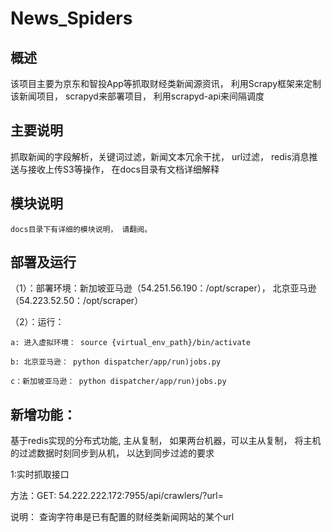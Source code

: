 News_Spiders
============

概述
----
该项目主要为京东和智投App等抓取财经类新闻源资讯， 利用Scrapy框架来定制该新闻项目， scrapyd来部署项目， 利用scrapyd-api来间隔调度

主要说明
--------
抓取新闻的字段解析，关键词过滤，新闻文本冗余干扰， url过滤， redis消息推送与接收上传S3等操作， 在docs目录有文档详细解释

模块说明
--------
	docs目录下有详细的模块说明， 请翻阅。

部署及运行
-------------
（1）：部署环境：新加坡亚马逊（54.251.56.190：/opt/scraper）， 北京亚马逊（54.223.52.50：/opt/scraper）

（2）：运行：

    a: 进入虚拟环境： source {virtual_env_path}/bin/activate

    b: 北京亚马逊： python dispatcher/app/run)jobs.py
    
    c：新加坡亚马逊： python dispatcher/app/run)jobs.py

新增功能：
-------
 基于redis实现的分布式功能, 主从复制， 如果两台机器，可以主从复制， 将主机的过滤数据时刻同步到从机， 以达到同步过滤的要求

1:实时抓取接口

方法：GET: 54.222.222.172:7955/api/crawlers/?url=<url>

说明： 查询字符串是已有配置的财经类新闻网站的某个url
